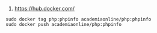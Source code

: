 1. https://hub.docker.com/
```
sudo docker tag php:phpinfo academiaonline/php:phpinfo
sudo docker push academiaonline/php:phpinfo
```
